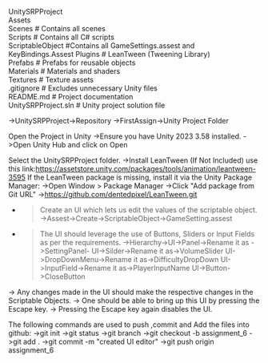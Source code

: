  UnitySRPProject  
  Assets  
  Scenes        # Contains all scenes  
  Scripts       # Contains all C# scripts  
  ScriptableObject #Contains all GameSettings.assest and KeyBindings.Assest
  Plugins       # LeanTween (Tweening Library)  
  Prefabs       # Prefabs for reusable objects  
  Materials     # Materials and shaders  
  Textures      # Texture assets  
 .gitignore     # Excludes unnecessary Unity files  
  README.md     # Project documentation  
  UnitySRPProject.sln  # Unity project solution file  
  
 ->UnitySRPProject->Repository
 ->FirstAssign->Unity Project Folder

 Open the Project in Unity
->Ensure you have Unity 2023 3.58 installed.
->Open Unity Hub and click on Open

Select the UnitySRPProject folder.
->Install LeanTween (If Not Included) use this link:https://assetstore.unity.com/packages/tools/animation/leantween-3595
If the LeanTween package is missing, install it via the Unity Package Manager:
->Open Window > Package Manager
->Click "Add package from Git URL"
->https://github.com/dentedpixel/LeanTween.git

- >Create an UI which lets us edit the values of the scriptable object.
    ->Assest->Create->ScriptableObject->GameSetting.assest
- >The UI should leverage the use of Buttons, Sliders or Input Fields as per the requirements.
     ->Hierarchy->UI->Panel->Rename it as ->SettingPanel-
     UI->Silder->Rename it as->VolumeSlider
     UI->DropDownMenu->Rename it as->DifficultyDropDown
     UI->InputField->Rename it as->PlayerInputName
     UI->Button->CloseButton
  
-> Any changes made in the UI should make the respective changes in the Scriptable Objects. 
-> One should be able to bring up this UI by pressing the Escape key. 
-> Pressing the Escape key again disables the UI.

The following commands are used to push ,commit and Add the files into github:
->git init
->git status
->git branch
->git checkout -b assignment_6
->git add .
->git commit -m "created UI editor"
->git push origin assignment_6
